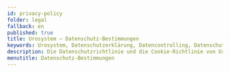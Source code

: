 ```yaml
---
id: privacy-policy
folder: legal
fallback: en
published: true
title: Urosystem – Datenschutz-Bestimmungen
keywords: Urosystem, Datenschutzerklärung, Datencontrolling, Datenschutz, Cookies, DSGVO
description: Die Datenschutzrichtlinie und die Cookie-Richtlinie von Urosystem
menutitle: Datenschutz-Bestimmungen
---
```

